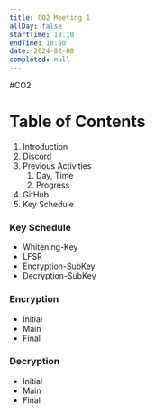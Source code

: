 ```yaml
---
title: CO2 Meeting 1
allDay: false
startTime: 18:10
endTime: 18:50
date: 2024-02-08
completed: null
---
```

#CO2

# Table of Contents

1) Introduction
2) Discord
3) Previous Activities
	1) Day, Time
	2) Progress 
4) GitHub
5) Key Schedule

### Key Schedule
- Whitening-Key
- LFSR
- Encryption-SubKey
- Decryption-SubKey

### Encryption
- Initial
- Main
- Final

### Decryption
- Initial
- Main
- Final